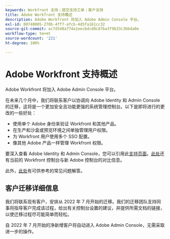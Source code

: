 ```yaml
---
keywords: Workfront 支持；提交支持工单；客户支持
title: Adobe Workfront 支持概述
description: Adobe Workfront 将加入 Adobe Admin Console 平台。
exl-id: 00740005-270b-4ff7-afcb-4d5fa161cc32
source-git-commit: ac7d548a774a1eecbdcd0c87ba3f9b33c3bbda0e
workflow-type: tm+mt
source-wordcount: '221'
ht-degree: 100%

---
```


# Adobe Workfront 支持概述

Adobe Workfront 将加入 Adobe Admin Console 平台。

在未来几个月中，我们将联系客户以协调向 Adobe Identity 和 Admin Console 的迁移，这将是一个更加安全且功能更强的系统管理控制台。以下是即将进行的更改的一些好处：

* 使用单个 Adobe 身份来验证 Workfront 和其他产品。
* 在生产和沙盒或预览环境之间单独管理用户权限。
* 为 Workfront 用户使用多个 SSO 配置。
* 像其他 Adobe 产品一样管理 Workfront 权限。

要深入查看 Adobe Identity 和 Admin Console，您可以引用此[支持页面](https://helpx.adobe.com/cn/enterprise/admin-guide.html)。[此处](https://one.workfront.com/s/document-item?bundleId=the-new-workfront-experience&amp;topicId=Content%2FAdministration_and_Setup%2FGet_started-WF_administration%2Factions-in-admin-console.htm&amp;_LANG=enus)还有当前的 Workfront 控制台与新 Adobe 控制台的对比信息。

<!--
New URL for July 27:
https://experienceleague.adobe.com/docs/workfront/using/administration-and-setup/get-started-administration/actions-in-admin-console.html
-->

此外，[此处](faq.md)有可供参考的常见问题解答。

## 客户迁移详细信息

我们将联系现有客户，安排从 2022 年 7 月开始的迁移。我们的迁移团队支持同事将指导客户完成该过程，给出有关控制台设置的建议，并提供所需文档的链接，以使迁移过程尽可能简单而轻松。

自 2022 年 7 月开始的净新增客户将自动进入 Adobe Admin Console，无需采取进一步的操作。
